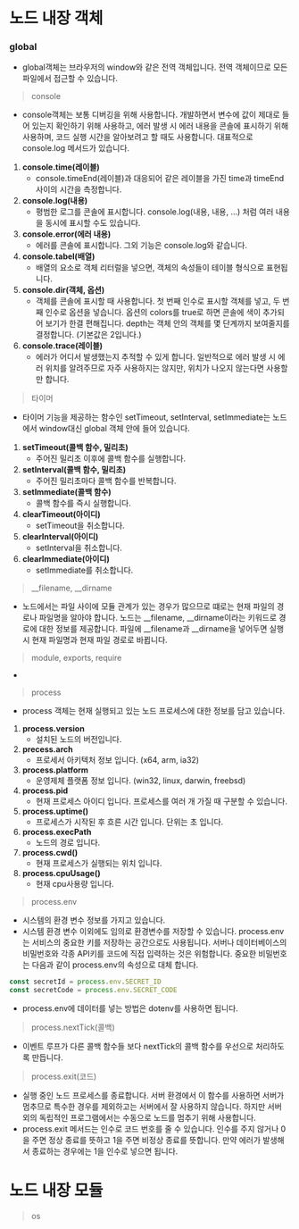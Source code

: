 # 노드 내장 객체
### global
- global객체는 브라우저의 window와 같은 전역 객체입니다. 전역 객체이므로 모든 파일에서 접근할 수 있습니다.

> console
- console객체는 보통 디버깅을 위해 사용합니다. 개발하면서 변수에 값이 제대로 들어 있는지 확인하기 위해 사용하고, 에러 발생 시 에러 내용을 콘솔에 표시하기 위해 사용하며, 코드 실행 시간을 알아보려고 할 때도 사용합니다. 대표적으로 console.log 메서드가 있습니다. 
1. __console.time(레이블)__
    - console.timeEnd(레이블)과 대응되어 같은 레이블을 가진 time과 timeEnd 사이의 시간을 측정합니다.
2. __console.log(내용)__
    - 평범한 로그를 콘솔에 표시합니다. console.log(내용, 내용, ...) 처럼 여러 내용을 동시에 표시할 수도 있습니다.
3. __console.error(에러 내용)__
    - 에러를 콘솔에 표시합니다. 그외 기능은 console.log와 같습니다.
4. __console.tabel(배열)__
    - 배열의 요소로 객체 리터럴을 넣으면, 객체의 속성들이 테이블 형식으로 표현됩니다.
5. __console.dir(객체, 옵션)__
    - 객체를 콘솔에 표시할 때 사용합니다. 첫 번째 인수로 표시할 객체를 넣고, 두 번째 인수로 옵션을 넣습니다. 옵션의 colors를 true로 하면 콘솔에 색이 추가되어 보기가 한결 편해집니다. depth는 객체 안의 객체를 몇 단계까지 보여줄지를 결정합니다. (기본값은 2입니다.)
6. __console.trace(레이블)__
    - 에러가 어디서 발생했는지 추적할 수 있게 합니다. 일반적으로 에러 발생 시 에러 위치를 알려주므로 자주 사용하지는 않지만, 위치가 나오지 않는다면 사용할 만 합니다.

> 타이머
- 타이머 기능을 제공하는 함수인 setTimeout, setInterval, setImmediate는 노드에서 window대신 global 객체 안에 들어 있습니다.
1. __setTimeout(콜백 함수, 밀리초)__
    - 주어진 밀리초 이후에 콜백 함수를 실행합니다.
2. __setInterval(콜백 함수, 밀리초)__
    - 주어진 밀리초마다 콜백 함수를 반복합니다.
3. __setImmediate(콜백 함수)__
    - 콜백 함수를 즉시 실행합니다.
4. __clearTimeout(아이디)__
    - setTimeout을 취소합니다.
5. __clearInterval(아이디)__
    - setInterval을 취소합니다.
6. __clearImmediate(아이디)__
    - setImmediate를 취소합니다.

> __filename, __dirname
- 노드에서는 파일 사이에 모듈 관계가 있는 경우가 많으므로 떄로는 현재 파일의 경로나 파일명을 알아야 합니다. 노드는 __filename, __dirname이라는 키워드로 경로에 대한 정보를 제공합니다. 파일에 __filename과 __dirname을 넣어두면 실행 시 현재 파일명과 현재 파일 경로로 바뀝니다.

> module, exports, require
- 

> process
- process 객체는 현재 실행되고 있는 노드 프로세스에 대한 정보를 담고 있습니다.
1. __process.version__
    - 설치된 노드의 버전입니다.
2. __precess.arch__
    - 프로세서 아키텍처 정보 입니다. (x64, arm, ia32)
3. __process.platform__
    - 운영제체 플랫폼 정보 입니다. (win32, linux, darwin, freebsd)
4. __process.pid__
    - 현재 프로세스 아이디 입니다. 프로세스를 여러 개 가질 때 구분할 수 있습니다.
5. __process.uptime()__
    - 프로세스가 시작된 후 흐른 시간 입니다. 단위는 초 입니다.
6. __process.execPath__
    - 노드의 경로 입니다.
7. __process.cwd()__
    - 현재 프로세스가 실행되는 위치 입니다.
8. __process.cpuUsage()__
    - 현재 cpu사용량 입니다.

> process.env
- 시스템의 환경 변수 정보를 가지고 있습니다.
- 시스템 환경 변수 이외에도 임의로 환경변수를 저장할 수 있습니다. process.env는 서비스의 중요한 키를 저장하는 공간으로도 사용됩니다. 서버나 데이터베이스의 비밀번호와 각종 API키를 코드에 직접 입력하는 것은 위험합니다. 중요한 비밀번호는 다음과 같이 process.env의 속성으로 대체 합니다.
~~~js
const secretId = process.env.SECRET_ID
const secretCode = process.env.SECRET_CODE
~~~
- process.env에 데이터를 넣는 방법은 dotenv를 사용하면 됩니다.

> process.nextTick(콜백)
- 이벤트 루프가 다른 콜백 함수들 보다 nextTick의 콜백 함수를 우선으로 처리하도록 만듭니다.

> process.exit(코드)
- 실행 중인 노드 프로세스를 종료합니다. 서버 환경에서 이 함수를 사용하면 서버가 멈추므로 특수한 경우를 제외하고는 서버에서 잘 사용하지 않습니다. 하지만 서버 외의 독립적인 프로그램에서는 수동으로 노드를 멈추기 위해 사용합니다.
- process.exit 메서드는 인수로 코드 번호를 줄 수 있습니다. 인수를 주지 않거나 0을 주면 정상 종료를 뜻하고 1을 주면 비정상 종료를 뜻합니다. 만약 에러가 발생해서 종료하는 경우에는 1을 인수로 넣으면 됩니다.

# 노드 내장 모듈
> os
